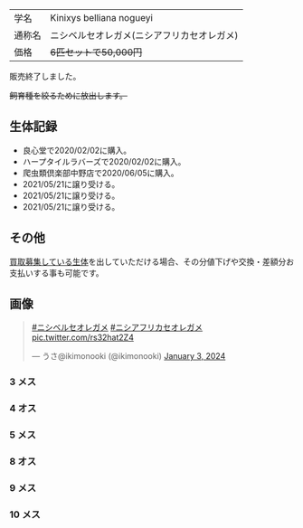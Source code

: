|||
|:-|:-|
| 学名 | Kinixys belliana nogueyi |
| 通称名 | ニシベルセオレガメ(ニシアフリカセオレガメ) |
| 価格 | ~~6匹セットで50,000円~~ |

販売終了しました。

~~飼育種を絞るために放出します。~~

## 生体記録

- 良心堂で2020/02/02に購入。
- ハープタイルラバーズで2020/02/02に購入。
- 爬虫類倶楽部中野店で2020/06/05に購入。
- 2021/05/21に譲り受ける。
- 2021/05/21に譲り受ける。
- 2021/05/21に譲り受ける。

## その他

[買取募集している生体](/shopping/purchase-price-list)を出していただける場合、その分値下げや交換・差額分お支払いする事も可能です。

## 画像

<blockquote class="twitter-tweet"><p lang="qme" dir="ltr"><a href="https://twitter.com/hashtag/%E3%83%8B%E3%82%B7%E3%83%99%E3%83%AB%E3%82%BB%E3%82%AA%E3%83%AC%E3%82%AC%E3%83%A1?src=hash&amp;ref_src=twsrc%5Etfw">#ニシベルセオレガメ</a> <a href="https://twitter.com/hashtag/%E3%83%8B%E3%82%B7%E3%82%A2%E3%83%95%E3%83%AA%E3%82%AB%E3%82%BB%E3%82%AA%E3%83%AC%E3%82%AC%E3%83%A1?src=hash&amp;ref_src=twsrc%5Etfw">#ニシアフリカセオレガメ</a> <a href="https://t.co/rs32hat2Z4">pic.twitter.com/rs32hat2Z4</a></p>&mdash; うさ@ikimonooki (@ikimonooki) <a href="https://twitter.com/ikimonooki/status/1742385012618719326?ref_src=twsrc%5Etfw">January 3, 2024</a></blockquote> <script async src="https://platform.twitter.com/widgets.js" charset="utf-8"></script>

### 3 メス
### 4 オス
### 5 メス
### 8 オス
### 9 メス
### 10 メス
